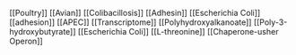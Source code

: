 [[Poultry]]
[[Avian]]
[[Colibacillosis]]
[[Adhesin]]
[[Escherichia Coli]]
[[adhesion]]
[[APEC]]
[[Transcriptome]]
[[Polyhydroxyalkanoate]]
[[Poly-3-hydroxybutyrate]]
[[Escherichia Coli]]
[[L-threonine]]
[[Chaperone-usher Operon]]
